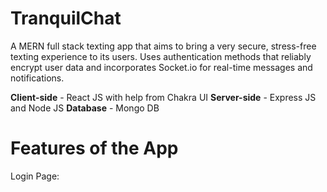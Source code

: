 # TranquilChat

A MERN full stack texting app that aims to bring a very secure, stress-free texting experience to its users. Uses authentication methods that reliably encrypt user data and incorporates Socket.io for real-time messages and notifications. 

**Client-side** - React JS with help from Chakra UI
**Server-side** - Express JS and Node JS
**Database** - Mongo DB

# Features of the App

Login Page: 
